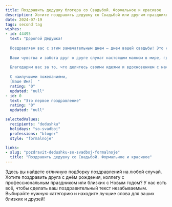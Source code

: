 ```yaml
---
title: Поздравить дедушку блогера со Свадьбой. Формальное и красивое
description: Хотите поздравить дедушку со Свадьбой или другим праздником? Наш ИИ создаст незабываемое поздравление, а вы обязательно выделитесь среди других.  
date: 2024-07-19
tags: second tag
wishes:
- id: 44495
  text: "Дорогой Дедушка!
  
  Поздравляем вас с этим замечательным днем – днем вашей свадьбы! Это невероятное событие является символом любви, верности и взаимопонимания. Вы — яркий пример для всех нас, и ваша удивительная история вдохновляет на новые свершения.
  
  Ваши чувства и забота друг о друге служат настоящим маяком в мире, где так ценна искренность и поддержка. Желаем вам каждодневного счастья, гармонии и любви в каждом мгновении совместной жизни. Пусть каждый ваш день будет насыщен радостью, приятными сюрпризами и теплом.
  
  Благодарим вас за то, что делитесь своими идеями и вдохновением с нами, и уверены, что впереди вас ждут только светлые моменты и новые достижения.
  
  С наилучшими пожеланиями,
  [Ваше Имя]  "
  rating: "0"
  updated: "null"
- id: 0
  text: "Это первое поздравление"
  rating: "0"
  updated: "null"

selectedValues:
  recipients: "dedushku"
  holidays: "so-svadboj"
  professions: "bloger"
  style: "formalnoje"

links:
- slug: "pozdravit-dedushku-so-svadboj-formalnoje"
  title: "Поздравить дедушку со Свадьбой. Формальное и красивое"
---
```


Здесь вы найдете отличную подборку поздравлений на любой случай. 
Хотите поздравить друга с днём рождения, коллегу с профессиональным праздником или близких с Новым годом? У нас есть всё, чтобы сделать ваш поздравительный текст незабываемым. Выбирайте нужную категорию и находите лучшие слова для ваших близких и друзей!
